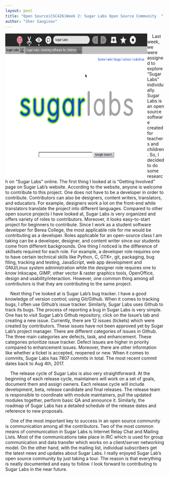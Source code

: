 ```yaml
---
layout: post
title: "Open Source|CSC426|Week 2: Sugar Labs Open Source Community  "
author: "Sher Sanginov"
---
```



<img class="img-responsive" src="/assets/img/sugar.png" alt="Drawing" style="width: 450px; height: 450px; display: block; float:left; ">
&nbsp;&nbsp;&nbsp;&nbsp;Last week, we were assigned to explore “Sugar Labs” individually. Sugar Labs is an open source software created for teachers and children. So, I decided to do some research on “Sugar Labs” online. The first thing I looked at is “Getting Involved” page on Sugar Lab’s website. According to the website, anyone is welcome to contribute to this project. One does not have to be a developer in order to contribute. Contributors can also be designers, content writers, translators, and educators. For example, designers work a lot on the front-end while translators translate the project into different languages. Compared to other open source projects I have looked at, Sugar Labs is very organized and offers variety of roles to contributors. Moreover, it looks easy-to-start project for beginners to contribute. Since I work as a student software developer for Berea College, the most applicable role for me would be contributing as a developer. Roles applicable for an open-source class I am taking can be a developer, designer, and content writer since our students come from different backgrounds. One thing I noticed is the difference of skillsets required for each role. For example, a developer role requires one to have certain technical skills like Python, C, GTK+, git, packaging, bug filing, tracking and testing, JavaScript, web app development and GNU/Linux system administration while the designer role requires one to know Inkscape, GIMP, other vector & raster graphics tools, OpenOffice, design and usability/interaction. However, one common thing among all contributors is that they are contributing to the same project.

&nbsp;&nbsp;&nbsp;&nbsp;Next thing I’ve looked at is Sugar Lab’s bug tracker. I have a good knowledge of version control; using Git/Github. When it comes to tracking bugs, I often use Github’s issue tracker. Similarly, Sugar Labs uses Github to track its bugs. The process of reporting a bug in Sugar Labs is very simple. One has to visit Sugar Lab’s Github repository, click on the Issue’s tab and creating a new issue. Currently, there are 12 issues (tickets) which were created by contributors. These issues have not been approved yet by Sugar Lab’s project manager. There are different categories of issues in Github. The three main categories are defects, task, and enhancement. These categories prioritize issue tracker. Defect issues are higher in priority compared to enhancement issues. Moreover, there are other information like whether a ticket is accepted, reopened or new. When it comes to commits, Sugar Labs has 7807 commits in total. The most recent commit dates back to Aug 4th, 2017.

&nbsp;&nbsp;&nbsp;&nbsp;The release cycle of Sugar Labs is also very straightforward. At the beginning of each release cycle, maintainers will work on a set of goals, document them and assign owners. Each release cycle will include development, beta, release candidate and final releases. The release team is responsible to coordinate with module maintainers, pull the updated modules together, perform basic QA and announce it. Similarly, the roadmap of Sugar Labs has a detailed schedule of the release dates and reference to new proposals.

&nbsp;&nbsp;&nbsp;&nbsp;One of the most important key to success in an open source community is communication among all the contributors. Two of the most common means of communication in Sugar Labs is Internet Relay Chat and Mailing Lists. Most of the communications take place in IRC which is used for group communication and data transfer which works on a client/server networking model. On the other hand, with the mailing list, individual subscribers get the latest news and updates about Sugar Labs.
I really enjoyed Sugar Lab’s open source community by just taking a tour. The reason is that everything is neatly documented and easy to follow. I look forward to contributing to Sugar Labs in the near future.
